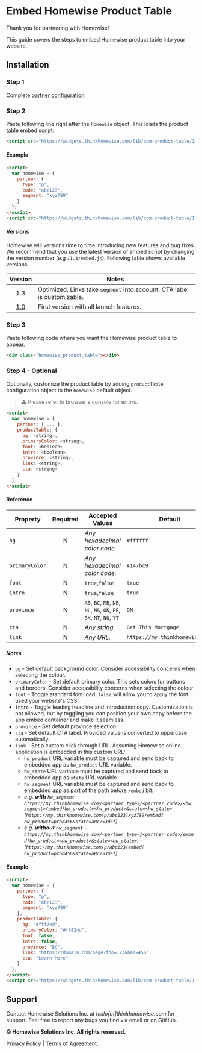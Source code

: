 # Embed Homewise Product Table
Thank you for partnering with Homewise!

This guide covers the steps to embed Homewise product table into your website.

## Installation

### Step 1
Complete [partner configuration](../partner/configuration.md).

### Step 2
Paste following line right after the `homewise` object. This loads the product table embed script.

```html
<script src="https://widgets.thinkhomewise.com/lib/com-product-table/1.3/embed.js"></script>
```

#### Example
```html
<script>
  var homewise = {
    partner: {
      type: "p",
      code: "abc123",
      segment: "xyz789"
    }
  };
</script>
<script src="https://widgets.thinkhomewise.com/lib/com-product-table/1.3/embed.js"></script>
```

#### Versions
Homewise will versions time to time introducing new features and bug fixes. We recommend that you use the latest version 
of embed script by changing the version number (e.g `/1.3/embed.js`). Following table shows available versions.

|            Version             | Notes                                                                    |
|:------------------------------:|--------------------------------------------------------------------------|
|              1.3               | Optimized. Links take `segment` into account. CTA label is customizable. |
| [1.0](./archive/embed_1_0.md)  | First version with all launch features.                                  |


### Step 3
Paste following code where you want the Homewise product table to appear.
```html
<div class="homewise_product_table"></div>
```

### Step 4 - Optional
Optionally, customize the product table by adding `productTable` configuration object to the `homewise` default object.
> :warning: Please refer to browser's console for errors.

```html
<script>
  var homewise = {
    partner: { ... },
    productTable: {
      bg: <string>,
      primaryColor: <string>,
      font: <boolean>,
      intro: <boolean>,
      province: <string>,
      link: <string>,
      cta: <string>
    }
  };
</script>
```

#### Reference
| Property       | Required | Accepted Values                                                        | Default                        |
|----------------|:--------:|------------------------------------------------------------------------|--------------------------------|
| `bg`           |    N     | *Any hexadecimal color code.*                                          | `#ffffff`                      |
| `primaryColor` |    N     | *Any hexadecimal color code.*                                          | `#147bc9`                      |
| `font`         |    N     | `true`,`false`                                                         | `true`                         |
| `intro`        |    N     | `true`,`false`                                                         | `true`                         |
| `province`     |    N     | `AB`, `BC`, `MB`, `NB`, `NL`, `NS`, `ON`, `PE`, `SK`, `NT`, `NU`, `YT` | `ON`                           |
| `cta`          |    N     | *Any string*                                                           | `Get This Mortgage`            |
| `link`         |    N     | *Any URL.*                                                             | `https://my.thinkhomewise.com` |

##### Notes
* `bg` - Set default background color. Consider accessibility concerns when selecting the colour.
* `primaryColor` - Set default primary color. This sets colors for buttons and borders. Consider accessibility concerns when 
  selecting the colour.
* `font` - Toggle standard font load. `false` will allow you to apply the font used your website's CSS.
* `intro` - Toggle leading headline and introduction copy. Customization is not allowed, but by toggling you can position
  your own copy before the app embed container and make it seamless.
* `province` - Set default province selection.
* `cta` - Set default CTA label. Provided value is converted to uppercase automatically.
* `link` - Set a custom click through URL. Assuming Homewise online application is embedded in this custom URL:
  * `hw_product` URL variable must be captured and send back to embedded app as `hw_product` URL variable.
  * `hw_state` URL variable must be captured and send back to embedded app as `state` URL variable.
  * `hw_segment` URL variable must be captured and send back to embedded app as part of the path before `/embed` bit.
  * _e.g. **with** `hw_segment` - `https://my.thinkhomewise.com/<partner_type>/<partner_code>/<hw_segment>/embed?hw_product=<hw_product>&state=<hw_state>` 
    (`https://my.thinkhomewise.com/p/abc123/xyz789/embed?hw_product=prod456&state=aBc753dEf`)_
  * _e.g. **without** `hw_segment` - `https://my.thinkhomewise.com/<partner_type>/<partner_code>/embed?hw_product=<hw_product>&state=<hw_state>`.
    (`https://my.thinkhomewise.com/p/abc123/embed?hw_product=prod456&state=aBc753dEf`)_

#### Example
```html
<script>
  var homewise = {
    partner: {
      type: "p",
      code: "abc123",
      segment: "xyz789"
    },
    productTable: {
      bg: "#fff7ed",
      primaryColor: "#ff824d",
      font: false,
      intro: false,
      province: "BC",
      link: "https://domain.com/page?foo=123&bar=456",
      cta: "Learn More"
    }
  };
</script>
<script src="https://widgets.thinkhomewise.com/lib/com-product-table/1.3/embed.js"></script>
```

## Support
Contact Homewise Solutions Inc. at *hello[at]thinkhomewise.com* for support. Feel free to report any bugs you find via 
email or on GitHub.

**© Homewise Solutions Inc. All rights reserved.**

[Privacy Policy](https://thinkhomewise.com/page/privacy/) | [Terms of Agreement](https://thinkhomewise.com/page/term/).







